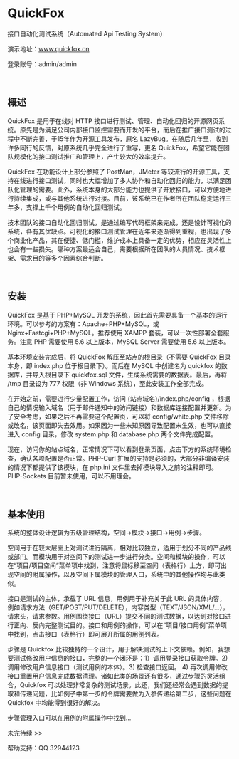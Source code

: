 # QuickFox
接口自动化测试系统（Automated Api Testing System）

演示地址：www.quickfox.cn 

登录账号：admin/admin

&nbsp;

## 概述

QuickFox 是用于在线对 HTTP 接口进行测试、管理、自动化回归的开源网页系统。原先是为满足公司内部接口监控需要而开发的平台，而后在推广接口测试的过程中不断完善，于15年作为开源工具发布，原名 LazyBug。在随后几年里，收到许多同行的反馈，对原系统几乎完全进行了重写，更名 QuickFox，希望它能在团队规模化的接口测试推广和管理上，产生较大的效率提升。

QuickFox 在功能设计上部分参照了 PostMan，JMeter 等较流行的开源工具，支持在线进行接口测试，同时也大幅增加了多人协作和自动化回归的能力，以满足团队化管理的需要。此外，系统本身的大部分能力也提供了开放接口，可以方便地进行持续集成，或与其他系统进行对接。目前，该系统已在作者所在团队稳定运行三年多，支撑上千个用例的自动化回归测试。

技术团队的接口自动化回归测试，是通过编写代码框架来完成，还是设计可视化的系统，各有其优缺点。可视化的接口测试管理在近年来逐渐得到重视，也出现了多个商业化产品，其在便捷、低门槛，维护成本上具备一定的优势，相应在灵活性上也会有一些损失。哪种方案最适合自己，需要根据所在团队的人员情况、技术框架、需求目的等多个因素综合判断。

&nbsp;

## 安装

QuickFox 是基于 PHP+MySQL 开发的系统，因此首先需要具备一个基本的运行环境。可以参考的方案有：Apache+PHP+MySQL，或 Nginx+Fastcgi+PHP+MySQL。推荐使用 XAMPP 套装，可以一次性部署全套服务。注意 PHP 需要使用 5.6 以上版本，MySQL Server 需要使用 5.6 以上版本。

基本环境安装完成后，将 QuickFox 解压至站点的根目录（不需要 QuickFox 目录本身，即 index.php 位于根目录下）。而后在 MySQL 中创建名为 quickfox 的数据库，并导入根目录下 quickfox.sql 文件，生成系统需要的数据表。最后，再将 /tmp 目录设为 777 权限（非 Windows 系统），至此安装工作全部完成。

在开始之前，需要进行少量配置工作，访问 {站点域名}/index.php/config ，根据自己的情况输入域名（用于邮件通知中的访问链接）和数据库连接配置并更新。为了安全考虑，如果之后不再需要这个配置页，可以将 config/white.php 文件移除或改名，该页面即失去效用。如果因为一些未知原因导致配置未生效，也可以直接进入 config 目录，修改 system.php 和 database.php 两个文件完成配置。

现在，访问你的站点域名，正常情况下可以看到登录页面，点击下方的系统环境检查，确认各项配置是否正常。PHP-Curl 扩展的支持是必须的，大部分非编译安装的情况下都提供了该模块，在 php.ini 文件里去掉模块导入之前的注释即可。PHP-Sockets 目前暂未使用，可以不用理会。

&nbsp;

## 基本使用

系统的整体设计逻辑为五级管理结构，空间->模块->接口->用例->步骤。

空间用于在较大层面上对测试进行隔离，相对比较独立，适用于划分不同的产品线或部门。而模块用于对空间下的测试进一步进行分类。空间和模块的操作，可以在“项目/项目空间”菜单项中找到，注意将鼠标移至空间（表格行）上方，即可出现空间的附属操作，以及空间下属模块的管理入口，系统中的其他操作均与此类似。

接口是测试的主体，承载了 URL 信息，用例用于补充关于此 URL 的具体内容，例如请求方法（GET/POST/PUT/DELETE），内容类型（TEXT/JSON/XML/...），请求头，请求参数。用例围绕接口（URL）提交不同的测试数据，以达到对接口进行正向、反向完整测试目的。接口和用例的操作，可以在“项目/接口用例”菜单项中找到，点击接口（表格行）即可展开所属的用例列表。

步骤是 Quickfox 比较独特的一个设计，用于解决测试的上下文依赖。例如，我想要测试修改用户信息的接口，完整的一个闭环是：1）调用登录接口获取令牌。2) 调用修改用户信息接口（测试用例的本体）。3) 检查接口返回。 4) 再次调用修改接口重置用户信息完成数据清理。诸如此类的场景还有很多，通过步骤的灵活组合，Quickfox 可以处理非常复杂的测试场景。此还，我们还经常会遇到数据的提取和传递问题，比如例子中第一步的令牌需要做为入参传递给第二步，这些问题在 Quickfox 中均能得到很好的解决。

步骤管理入口可以在用例的附属操作中找到...

未完待续 >>

帮助支持：QQ 32944123
